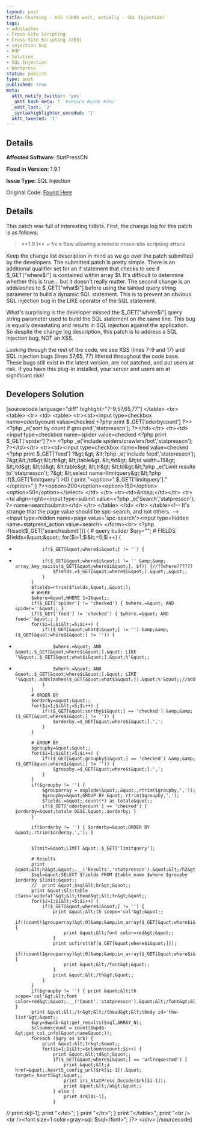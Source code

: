 ```yaml
---
layout: post
title: Charming - XSS (uhhh wait, actually - SQL Injection)
tags:
- addslashes
- Cross-Site Scripting
- Cross-Site Scripting (XSS)
- injection bug
- PHP
- Solution
- SQL Injection
- Wordpress
status: publish
type: post
published: true
meta:
  aktt_notify_twitter: 'yes'
  _aktt_hash_meta: ! '#secure #code #dev'
  _edit_last: '2'
  _syntaxhighlighter_encoded: '1'
  aktt_tweeted: '1'
---
```

## Details
__Affected Software:__ StatPressCN

__Fixed in Version:__  1.9.1

__Issue Type:__ SQL Injection

Original Code: <a href="http://spotthevuln.com/2011/04/charming/">Found Here</a>
## Details
This patch was full of interesting tidbits. First, the change log for this patch is as follows:
<blockquote>
**1.9.1**
+ fix a flaw allowing a remote cross-site scripting attack
</blockquote>
Keep the change list description in mind as we go over the patch submitted by the developers. The submitted patch is pretty simple. There is an additional qualifier set for an if statement that checks to see if $_GET["where$i"] is contained within array $f. It's difficult to determine whether this is true... but it doesn't really matter. The second change is an addslashes  to $_GET["what$i"] before using the tainted query string parameter to build a dynamic SQL statement. This is to prevent an obvious SQL injection bug in the LIKE operator of the SQL statement.

What's surprising is the developer missed the $_GET["where$i"] query string parameter used to build the SQL statement on the same line. This bug is equally devastating and results in SQL injection against the application. So despite the change log description, this patch is to address a SQL injection bug, NOT an XSS.

Looking through the rest of the code, we see XSS (lines 7-9 and 17) and SQL injection bugs (lines 57,65, 77) littered throughout the code base. These bugs still exist in the latest version, are not patched, and put users at risk. If you have this plug-in installed, your server and users are at significant risk!


## Developers Solution
[sourcecode language="diff" highlight="7-9,57,65,77"]
        &lt;/table&gt;
        &lt;br&gt;
        &lt;table&gt;
            &lt;tr&gt;
                &lt;td&gt;
                    &lt;table&gt;
                        &lt;tr&gt;&lt;td&gt;&lt;input type=checkbox name=oderbycount value=checked &lt;?php print $_GET['oderbycount'] ?&gt;&gt; &lt;?php _e('sort by count if grouped','statpresscn'); ?&gt;&lt;/td&gt;&lt;/tr&gt;
                        &lt;tr&gt;&lt;td&gt;&lt;input type=checkbox name=spider value=checked &lt;?php print $_GET['spider'] ?&gt;&gt; &lt;?php _e('include spiders/crawlers/bot','statpresscn'); ?&gt;&lt;/td&gt;&lt;/tr&gt;
                        &lt;tr&gt;&lt;td&gt;&lt;input type=checkbox name=feed value=checked &lt;?php print $_GET['feed'] ?&gt;&gt; &lt;?php _e('include feed','statpresscn'); ?&gt;&lt;/td&gt;&lt;/tr&gt;
                    &lt;/table&gt;
                &lt;/td&gt;
                &lt;td width=15&gt; &lt;/td&gt;
                &lt;td&gt;
                    &lt;table&gt;
                        &lt;tr&gt;
                            &lt;td&gt;&lt;?php _e('Limit results to','statpresscn'); ?&gt;
                                &lt;select name=limitquery&gt;&lt;?php if($_GET['limitquery'] &gt;0) { print &quot;&lt;option&gt;&quot;.$_GET['limitquery'].&quot;&lt;/option&gt;&quot;;} ?&gt;&lt;option&gt;200&lt;/option&gt;&lt;option&gt;150&lt;/option&gt;&lt;option&gt;50&lt;/option&gt;&lt;/select&gt;
                            &lt;/td&gt;
                        &lt;/tr&gt;
                        &lt;tr&gt;&lt;td&gt;&amp;nbsp;&lt;/td&gt;&lt;/tr&gt;
                        &lt;tr&gt;
                            &lt;td align=right&gt;&lt;input type=submit value=&lt;?php _e('Search','statpresscn'); ?&gt; name=searchsubmit&gt;&lt;/td&gt;
                        &lt;/tr&gt;
                    &lt;/table&gt;
                &lt;/td&gt;
            &lt;/tr&gt;
        &lt;/table&gt;&lt;!-- It's strange that the page value should be spc-search, and not others. --&gt;
        &lt;input type=hidden name=page value='spc-search'&gt;&lt;input type=hidden name=statpress_action value=search&gt;
    &lt;/form&gt;&lt;br&gt;
           &lt;?php
        if(isset($_GET['searchsubmit'])) {
        # query builder
            $qry=&quot;&quot;;
            # FIELDS
            $fields=&quot;&quot;;
            for($i=1;$i&lt;=5;$i++) {
-               if($_GET[&quot;where$i&quot;] != '') {
+				if($_GET[&quot;where$i&quot;] != '' &amp;&amp; array_key_exists($_GET[&quot;where$i&quot;], $f)) {//??where??????
                    $fields.=$_GET[&quot;where$i&quot;].&quot;,&quot;;
                }
            }
            $fields=rtrim($fields,&quot;,&quot;);
            # WHERE
            $where=&quot;WHERE 1=1&quot;;
            if($_GET['spider'] != 'checked') { $where.=&quot; AND spider=''&quot;; }
            if($_GET['feed'] != 'checked') { $where.=&quot; AND feed=''&quot;; }
            for($i=1;$i&lt;=5;$i++) {
                if(($_GET[&quot;what$i&quot;] != '') &amp;&amp; ($_GET[&quot;where$i&quot;] != '')) {
-                   $where.=&quot; AND &quot;.$_GET[&quot;where$i&quot;].&quot; LIKE '%&quot;.$_GET[&quot;what$i&quot;].&quot;%'&quot;;
+					$where.=&quot; AND &quot;.$_GET[&quot;where$i&quot;].&quot; LIKE '%&quot;.addslashes($_GET[&quot;what$i&quot;]).&quot;%'&quot;;//addslashes??????
                }
            }
            # ORDER BY
            $orderby=&quot;&quot;;
            for($i=1;$i&lt;=5;$i++) {
                if(($_GET[&quot;sortby$i&quot;] == 'checked') &amp;&amp; ($_GET[&quot;where$i&quot;] != '')) {
                    $orderby.=$_GET[&quot;where$i&quot;].',';
                }
            }

            # GROUP BY
            $groupby=&quot;&quot;;
            for($i=1;$i&lt;=5;$i++) {
                if(($_GET[&quot;groupby$i&quot;] == 'checked') &amp;&amp; ($_GET[&quot;where$i&quot;] != '')) {
                    $groupby.=$_GET[&quot;where$i&quot;].',';
                }
            }
            if($groupby != '') {
                $grouparray = explode(&quot;,&quot;,rtrim($groupby,','));
                $groupby=&quot;GROUP BY &quot;.rtrim($groupby,',');
                $fields.=&quot;,count(*) as totale&quot;;
                if($_GET['oderbycount'] == 'checked') { $orderby=&quot;totale DESC,&quot;.$orderby; }
            }

            if($orderby != '') { $orderby=&quot;ORDER BY &quot;.rtrim($orderby,','); }


            $limit=&quot;LIMIT &quot;.$_GET['limitquery'];

            # Results
            print &quot;&lt;h2&gt;&quot;.__('Results','statpresscn').&quot;&lt;/h2&gt;&quot;;
            $sql=&quot;SELECT $fields FROM $table_name $where $groupby $orderby $limit;&quot;;
            //	print &quot;$sql&lt;br&gt;&quot;;
            print &quot;&lt;table class='widefat'&gt;&lt;thead&gt;&lt;tr&gt;&quot;;
            for($i=1;$i&lt;=5;$i++) {
                if($_GET[&quot;where$i&quot;] != '') {
                    print &quot;&lt;th scope='col'&gt;&quot;;
                    if((count($grouparray)&gt;0)&amp;&amp;in_array($_GET[&quot;where$i&quot;],$grouparray)){
                        print &quot;&lt;font color=red&gt;&quot;;
                    }
                    print ucfirst($f[$_GET[&quot;where$i&quot;]]);
                    if((count($grouparray)&gt;0)&amp;&amp;in_array($_GET[&quot;where$i&quot;],$grouparray)){
                        print &quot;&lt;/font&gt;&quot;;
                    }
                    print &quot;&lt;/th&gt;&quot;;
                }
            }
            if($groupby != '') { print &quot;&lt;th scope='col'&gt;&lt;font color=red&gt;&quot;.__('Count','statpresscn').&quot;&lt;/font&gt;&lt;/th&gt;&quot;; }
            print &quot;&lt;/tr&gt;&lt;/thead&gt;&lt;tbody id='the-list'&gt;&quot;;
            $qry=$wpdb-&gt;get_results($sql,ARRAY_N);
            $cloumnscount = count($wpdb-&gt;get_col_info(&quot;name&quot;));
            foreach ($qry as $rk) {
                print &quot;&lt;tr&gt;&quot;;
                for($i=1;$i&lt;=$cloumnscount;$i++) {
                    print &quot;&lt;td&gt;&quot;;
                    if($_GET[&quot;where$i&quot;] == 'urlrequested') {
                        print &quot;&lt;a href=&quot;.heart5_config_url($rk[$i-1]).&quot; target=_heart5&gt;&quot;;
                        print iri_StatPress_Decode($rk[$i-1]);
                        print &quot;&lt;/a&gt;&quot;;
                    } else {
                        print $rk[$i-1];
                    }
//                    print $rk[$i-1];
                    print &quot;&lt;/td&gt;&quot;;
                }
                print &quot;&lt;/tr&gt;&quot;;
            }
            print &quot;&lt;/table&gt;&quot;;
            print &quot;&lt;br /&gt;&lt;br /&gt;&lt;font size=1 color=gray&gt;sql: $sql&lt;/font&gt;&quot;;
        }?&gt;
&lt;/div&gt;
[/sourcecode]
